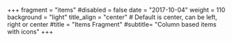 +++
fragment = "items"
#disabled = false
date = "2017-10-04"
weight = 110
background = "light"
title_align = "center" # Default is center, can be left, right or center
#title = "Items Fragment"
#subtitle= "Column based items with icons"
+++
